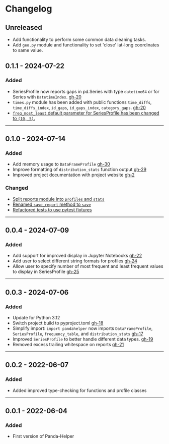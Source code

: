 # Changelog

## Unreleased
- Add functionality to perform some common data cleaning tasks.
- Add `geo.py` module and functionality to set 'close' lat-long coordinates to same value.

## 0.1.1 - 2024-07-22
### Added
- SeriesProfile now reports gaps in pd.Series with type `datetime64` or for Series with `DatetimeIndex`. [gh-20](https://github.com/ray310/Panda-Helper/issues/20)
- `times.py` module has been added with public functions `time_diffs`, `time_diffs_index`, `id_gaps`, `id_gaps_index`, `category_gaps`. [gh-20](https://github.com/ray310/Panda-Helper/issues/20)
- [`freq_most_least` default parameter for SeriesProfile has been changed to `(10, 5)`.](https://github.com/ray310/Panda-Helper/commit/9ea7a4108996422eaa433e3b86ed20dbbb3c0bdb)

____
## 0.1.0 - 2024-07-14
### Added
- Add memory usage to `DataFrameProfile` [gh-30](https://github.com/ray310/Panda-Helper/issues/30)
- Improve formatting of `distribution_stats` function output [gh-29](https://github.com/ray310/Panda-Helper/issues/29)
- Improved project documentation with project website [gh-2](https://github.com/ray310/Panda-Helper/issues/2)

### Changed
- [Split reports module into `profiles` and `stats`](https://github.com/ray310/Panda-Helper/commit/93320860834e757ab18d86c2b9334efb05738662)
- [Renamed `save_report` method to `save`](https://github.com/ray310/Panda-Helper/commit/876c5f5af8906081f96aff1f1f0ba9d5754a719a)
- [Refactored tests to use pytest fixtures](https://github.com/ray310/Panda-Helper/commit/ff2bf2dd6e73dd4747b62faef4bd350949866a91)

____
## 0.0.4 - 2024-07-09
### Added
- Add support for improved display in Jupyter Notebooks [gh-22](https://github.com/ray310/Panda-Helper/issues/22)
- Add user to select different string formats for profiles [gh-24](https://github.com/ray310/Panda-Helper/issues/24)
- Allow user to specify number of most frequent and least frequent values to display in SeriesProfile [gh-25](https://github.com/ray310/Panda-Helper/issues/25)

____
## 0.0.3 - 2024-07-06
### Added
- Update for Python 3.12
- Switch project build to pyproject.toml [gh-18](https://github.com/ray310/Panda-Helper/issues/18)
- Simplify import: `import pandahelper` now imports `DataFrameProfile`, `SeriesProfile`, `frequency_table`, and `distribution_stats` [gh-17](https://github.com/ray310/Panda-Helper/issues/17)
- Improved `SeriesProfile` to better handle different data types. [gh-19](https://github.com/ray310/Panda-Helper/issues/19)
- Removed excess trailing whitespace on reports [gh-21](https://github.com/ray310/Panda-Helper/issues/21)
____
## 0.0.2 - 2022-06-07
### Added
- Added improved type-checking for functions and profile classes

____
## 0.0.1 - 2022-06-04
### Added
- First version of Panda-Helper
